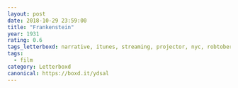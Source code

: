 ```yaml
---
layout: post 
date: 2018-10-29 23:59:00
title: "Frankenstein"
year: 1931
rating: 0.6
tags_letterboxd: narrative, itunes, streaming, projector, nyc, robtober
tags:
  - film
category: Letterboxd
canonical: https://boxd.it/ydsal
---
```

